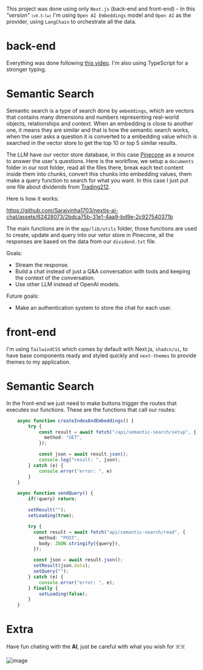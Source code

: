This project was done using only `Next.js` (back-end and front-end) - In this <i>"version"</i> <small>`(v0.3-lw)`</small> I'm using `Open AI Embeddings` model and `Open AI` as the provider, using `LangChain` to orchestrate all the data.

# back-end

Everything was done following [this video](https://www.youtube.com/watch?v=6_mfYPPcZ60&t=11s).
I'm also using TypeScript for a stronger typing.

# Semantic Search

Semantic search is a type of search done by `embeddings`, which are vectors that contains many dimensions and numbers representing real-world objects, relationships and context. When an embedding is close to another one, it means they are similar and that is how the semantic search works, when the user asks a question it is converted to a embedding value which is searched in the vector store to get the top 10 or top 5 similar results.

The LLM have our vector store database, in this case [Pinecone](https://docs.pinecone.io/home) as a source to answer the user's questions. Here is the workflow, we setup a `documents` folder in our root folder, read all the files there, break each text content inside them into chunks, convert this chunks into embedding values, them make a query function to search for what you want. In this case I just put one file about dividends from [Trading212](https://www.trading212.com/learn/dividends). 

Here is how it works:

https://github.com/Saraivinha1703/nextjs-ai-chat/assets/62428073/2bdca75b-31e1-4aa9-bd9e-2c927540371b

The main functions are in the `app/lib/utils` folder, those functions are used to create, update and query into our vetor store in Pinecone, all the responses are based on the data from our `dividend.txt` file.

Goals:
- Stream the response.
- Build a chat instead of just a Q&A conversation with tools and keeping the context of the conversation.
- Use other LLM instead of OpenAI models.

Future goals:
- Make an authentication system to store the chat for each user.

# front-end

I'm using `TailwindCSS` which comes by default with Next.js, `shadcn/ui`, to have base components ready and styled quickly and `next-themes` to provide themes to my application.

# Semantic Search
In the front-end we just need to make buttons trigger the routes that executes our functions.
These are the functions that call our routes:

```ts
    async function createIndexAndEmbeddings() {
        try {
            const result = await fetch("/api/semantic-search/setup", {
              method: "GET",
            });

            const json = await result.json();
            console.log("result: ", json);
        } catch (e) {
            console.error("error: ", e)
        }
    }

    async function sendQuery() {
        if(!query) return;

        setResult("");
        setLoading(true);

        try {
          const result = await fetch("api/semantic-search/read", {
            method: "POST",
            body: JSON.stringify({query}),
          });

          const json = await result.json();
          setResult(json.data);
          setQuery("");
        } catch (e) {
            console.error("error: ", e);
        } finally {
            setLoading(false);
        }
    }
```

# Extra
Have fun chating with the **AI**, just be careful with what you wish for ☠️☠️

![image](https://github.com/Saraivinha1703/nextjs-ai-chat/assets/62428073/e4d29f63-95ba-42cb-94ad-b466c0240259)
